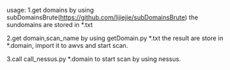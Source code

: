 usage:
1.get domains by using subDomainsBrute(https://github.com/lijiejie/subDomainsBrute)
the sundomains are stored in *.txt 

2.get domain,scan_name by using 
  getDomain.py *.txt
  the result are store in *.domain, import it to awvs and start scan.
 
3.call call_nessus.py *.domain to start scan by using nessus.
